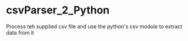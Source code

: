 # csvParser_2_Python
Process teh supplied csv file and use the python's csv module to extract data from it
